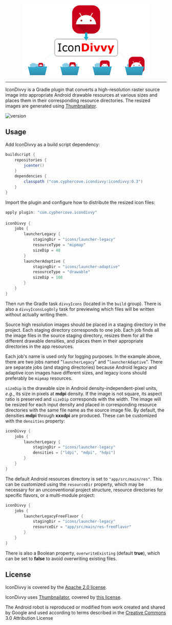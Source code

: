 <p align="center"><img src="https://raw.githubusercontent.com/CypherCove/IconDivvy/main/img/banner.png"></p>

----

IconDivvy is a Gradle plugin that converts a high-resolution raster source image into appropriate Android drawable 
resources at various sizes and places them in their corresponding resource directories. The resized images are generated 
using [Thumbnailator](https://github.com/coobird/thumbnailator).

![version](https://img.shields.io/badge/version-0.3-red)

## Usage

Add IconDivvy as a build script dependency:

```groovy
buildscript {
    repositories {
        jcenter()
    }
    dependencies {
        classpath ("com.cyphercove.icondivvy:icondivvy:0.3")
    }
}
```

Import the plugin and configure how to distribute the resized icon files:

```groovy
apply plugin: "com.cyphercove.icondivvy"

iconDivvy {
    jobs {
        launcherLegacy {
            stagingDir = "icons/launcher-legacy"
            resourceType = "mipmap"
            sizeDip = 48
        }
        launcherAdaptive {
            stagingDir = "icons/launcher-adaptive"
            resourceType = "drawable"
            sizeDip = 108
        }
    }
}
```

Then run the Gradle task `divvyIcons` (located in the `build` group). There is also a `divvyIconsLogOnly` task for 
previewing which files will be written without actually writing them.

Source high resolution images should be placed in a staging directory in the project. Each staging directory corresponds 
to one job. Each job finds all the image files in the source staging directory, resizes them for all the different drawable
densities, and places them in their appropriate directories in the app resources.

Each job's name is used only for logging purposes. In the example above, there are two jobs named "`launcherLegacy`" and
"`launcherAdaptive`". There are separate jobs (and staging directories) because Android legacy and adaptive icon images
have different sizes, and legacy icons should preferably be `mipmap` resources. 

`sizeDip` is the drawable size in Android density-independent-pixel units, *e.g.*, its size in pixels at **mdpi** 
density. If the image is not square, its aspect ratio is preserved and `sizeDip` corresponds with the width. The image 
will be resized for each input density and placed in corresponding resource directories with the same file name as the 
source image file. By default, the densities **mdpi** through **xxxdpi** are produced. These can be customized with the 
`densities` property:

```groovy
iconDivvy {
    jobs {
        launcherLegacy {
            stagingDir = "icons/launcher-legacy"
            densities = ["ldpi", "mdpi", "hdpi"]
        }
    }
}
```

The default Android resources directory is set to `"app/src/main/res"`. This can be customized using the `resourceDir`
property, which may be necessary for an unconventional project structure, resource directories for specific flavors,
or a multi-module project:

```groovy
iconDivvy {
    jobs {
        launcherLegacyFreeFlavor {
            stagingDir = "icons/launcher-legacy"
            resourceDir = "app/src/main/res-freeFlavor"
        }
    }
}
```

There is also a Boolean property, `overwriteExisting` (default **true**), which can be set to **false** to avoid 
overwriting existing files.

## License

IconDivvy is covered by the [Apache 2.0 license](LICENSE.md).

IconDivvy uses [Thumbnailator](https://github.com/coobird/thumbnailator), covered by 
[this license](https://github.com/coobird/thumbnailator/blob/master/LICENSE).

The Android robot is reproduced or modified from work created and shared by Google and used according to terms described 
in the [Creative Commons](https://creativecommons.org/licenses/by/3.0/) 3.0 Attribution License
